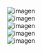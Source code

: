 ![imagen](https://github.com/sofi131/proyecto_django/assets/91051075/f536f2e0-8232-4019-bdb1-0338f17aff98) <br>
![imagen](https://github.com/sofi131/proyecto_django/assets/91051075/98c18cf7-492a-4d95-851a-4aeb84916a51) <br>
![imagen](https://github.com/sofi131/proyecto_django/assets/91051075/1e9890ff-c198-4a24-b87b-40bc1b36428f) <br>
![imagen](https://github.com/sofi131/proyecto_django/assets/91051075/fd070591-b6d4-46cf-b6c3-883219b8808b) <br>
![imagen](https://github.com/sofi131/proyecto_django/assets/91051075/802109f3-319f-4ea3-9f67-053588bea7e7) <br>





